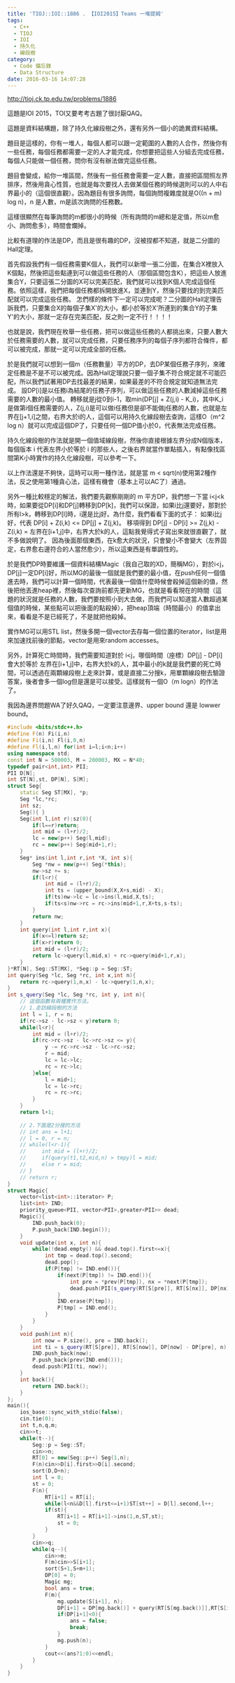 ```yaml
---
title: 'TIOJ::IOI::1886 . 【IOI2015】Teams 一堆提姆'
tags:
  - C++
  - TIOJ
  - IOI
  - 持久化
  - 線段樹
category:
  - Code 備忘錄
  - Data Structure
date: 2016-03-16 14:07:28
---
```



http://tioj.ck.tp.edu.tw/problems/1886

這題是IOI 2015，TOI又要考考古題了很討厭QAQ。

這題是資料結構題，除了持久化線段樹之外，還有另外一個小的詭異資料結構。

<!--more-->

題目是這樣的，你有一堆人，每個人都可以跟一定範圍的人數的人合作，然後你有一些任務，每個任務都需要一定的人才能完成，你想要把這些人分組去完成任務，每個人只能做一個任務，問你有沒有辦法做完這些任務。

題目會變成，給你一堆區間，然後有一些任務會需要一定人數，直接把區間照左界排序，然後用貪心性質，也就是每次要找人去做某個任務的時候選則可以的人中右界最小的（這個很直觀）。因為題目有很多詢問，每個詢問複雜度就是O((n + m) log n)，n 是人數，m是該次詢問的任務數。

這樣很顯然在每筆詢問的m都很小的時候（所有詢問的m總和是定值，所以m愈小、詢問愈多），時間會爛掉。

比較有道理的作法是DP，而且是很有趣的DP，沒被捏都不知道，就是二分圖的Hall定理。

首先假設我們有一個任務需要K個人，我們可以新增一張二分圖，在集合X裡放入K個點，然後把這些點連到可以做這些任務的人（那個區間包含K），把這些人放進集合Y，只要這張二分圖的X可以完美匹配，我們就可以找到K個人完成這個任務。依照這樣，我們把每個任務都拆開放進X，並連到Y，然後只要找的到完美匹配就可以完成這些任務。
怎們樣的條件下一定可以完成呢？二分圖的Hall定理告訴我們，只要集合X的每個子集X'的大小，都小於等於X'所連到的集合Y的子集Y'的大小，那就一定存在完美匹配，反之則一定不行！！！！

也就是說，我們現在枚舉一些任務，把可以做這些任務的人都挑出來，只要人數大於任務需要的人數，就可以完成任務，只要任務序列的每個子序列都符合條件，都可以被完成，那就一定可以完成全部的任務。

於是我們就可以想到一個m（任務數量）平方的DP，去DP某個任務子序列，來確定任務是不是不可以被完成。因為Hall定理說只要一個子集不符合規定就不可能匹配，所以我們試著用DP去找最差的結果，如果最差的不符合規定就知道無法完成。
設DP[i]是以任務i為結尾的任務子序列，可以做這些任務的人數減掉這些任務需要的人數的最小值。
轉移就是j從0到i-1，取min(DP[j] + Z(j,i) - K_i)，其中K_i是做第i個任務需要的人，Z(j,i)是可以做i任務但是卻不能做j任務的人數，也就是左界在[j+1,i]之間，右界大於i的人，這個可以用持久化線段樹去查詢，這樣O（m^2 log n）就可以完成這個DP了，只要任何一個DP值小於0，代表無法完成任務。

持久化線段樹的作法就是開一個值域線段樹，然後你直接根據左界分成N個版本，每個版本 i 代表左界小於等於 i 的那些人，之後右界就當作單點插入，有點像找區間第K小時實作的持久化線段樹，可以參考一下。

以上作法還是不夠快，這時可以用一種作法，就是當 m < sqrt(n)使用第2種作法，反之使用第1種貪心法，這樣有機會（基本上可以AC了）通過。

另外一種比較穩定的解法，我們要先觀察剛剛的 m 平方DP，我們想一下當 i<j<k 時，如果要從DP[i]和DP[j]轉移到DP[k]，我們可以保證，如果i比j還要好，那對於所有l>k，轉移到DP[l]時，i還是比j好。為什麼，我們看看下面的式子：
如果i比j好，代表 DP[i] + Z(i,k) <= DP[j] + Z(j,k)。
移項得到 DP[j] - DP[i] >= Z(j,k) - Z(i,k) = 左界在[i+1,j]中，右界大於k的人，這點我覺得式子寫出來就很直觀了，就不多做說明了。
因為後面那個東西，在k愈大的狀況，只會變小不會變大（左界固定，右界愈右邊符合的人當然愈少），所以這東西是有單調性的。

於是我們DP時要維護一個資料結構Magic（我自己取的XD，簡稱MG），對於i<j，DP[j]一定DP[i]好，所以MG的最後一個就是我們要的最小值，在push任何一個值進去時，我們可以計算一個時間，代表最後一個值什麼時候會殺掉這個新的值，然後把他丟進heap裡，然後每次查詢前都先更新MG，也就是看看現在的時間（這題的狀況就是任務的人數，我們要按照小到大去做，而我們可以知道當人數超過某個值的時候，某些點可以把後面的點殺掉），把heap頂端（時間最小）的值拿出來，看看是不是已經死了，不是就把他殺掉。

實作MG可以用STL list，然後多開一個vector去存每一個位置的iterator，list是用來加速找前後的節點，vector是用來random accesses。

另外，計算死亡時間時，我們需要知道對於 i<j，哪個時間（座標）DP[j] - DP[i] 會大於等於 左界在[i+1,j]中，右界大於k的人，其中最小的k就是我們要的死亡時間，可以透過在兩顆線段樹上走來計算，或是直接二分搜k，用單顆線段樹去驗證答案，後者會多一個log但是還是可以接受。這樣就有一個O（m logn）的作法了。

我因為邊界問題WA了好久QAQ，一定要注意邊界、upper bound 還是 lowwer bound。


``` c++
#include <bits/stdc++.h>
#define F(n) Fi(i,n)
#define Fi(i,n) Fl(i,0,n)
#define Fl(i,l,n) for(int i=l;i<n;i++)
using namespace std;
const int N = 500003, M = 200003, MX = N*40;
typedef pair<int,int> PII;
PII D[N];
int ST[N],st, DP[N], S[M];
struct Seg{
    static Seg ST[MX], *p;
    Seg *lc,*rc;
    int sz;
    Seg(){ }
    Seg(int l,int r):sz(0){
        if(l==r)return;
        int mid = (l+r)/2;
        lc = new(p++) Seg(l,mid);
        rc = new(p++) Seg(mid+1,r);
    }
    Seg* ins(int l,int r,int *X, int s){
        Seg *nw = new(p++) Seg(*this);
        nw->sz += s;
        if(l<r){
            int mid = (l+r)/2;
            int ts = (upper_bound(X,X+s,mid) - X);
            if(ts)nw->lc = lc->ins(l,mid,X,ts);
            if(ts<s)nw->rc = rc->ins(mid+1,r,X+ts,s-ts);
        }
        return nw;
    }
    int query(int l,int r,int x){
        if(x<=l)return sz;
        if(x>r)return 0;
        int mid = (l+r)/2;
        return lc->query(l,mid,x) + rc->query(mid+1,r,x);
    }
}*RT[N], Seg::ST[MX], *Seg::p = Seg::ST;
int query(Seg *lc, Seg *rc, int x,int n){
    return rc->query(1,n,x) - lc->query(1,n,x);
}
int s_query(Seg *lc, Seg *rc, int y, int n){
    // 這個函數有兩種實作方法。
    // 1.走訪線段樹的方法
    int l = 1, r = n;
    if(rc->sz - lc->sz < y)return 0;
    while(l<r){
        int mid = (l+r)/2;
        if(rc->rc->sz - lc->rc->sz <= y){
            y -= rc->rc->sz - lc->rc->sz;
            r = mid;
            lc = lc->lc;
            rc = rc->lc;
        }else{
            l = mid+1;
            lc = lc->rc;
            rc = rc->rc;
        }
    }
    return l+1;
    
    // 2.下面是2分搜的方法
    // int ans = l+1;
    // l = 0, r = n;
    // while(l<r-1){
    //     int mid = (l+r)/2;
    //     if(query(t1,t2,mid,n) > tmpy)l = mid;
    //     else r = mid;
    // }
    // return r;
}
struct Magic{
    vector<list<int>::iterator> P;
    list<int> IND;
    priority_queue<PII, vector<PII>,greater<PII>> dead;
    Magic(){
        IND.push_back(0);
        P.push_back(IND.begin());
    }
    void update(int x, int n){
        while(!dead.empty() && dead.top().first<=x){
            int tmp = dead.top().second;
            dead.pop();
            if(P[tmp] != IND.end()){
                if(next(P[tmp]) != IND.end()){
                    int pre = *prev(P[tmp]), nx = *next(P[tmp]);
                    dead.push(PII(s_query(RT[S[pre]], RT[S[nx]], DP[nx] - DP[pre], n), nx));
                }
                IND.erase(P[tmp]);
                P[tmp] = IND.end();
            }
        }
    }
    void push(int n){
        int now = P.size(), pre = IND.back();
        int ti = s_query(RT[S[pre]], RT[S[now]], DP[now] - DP[pre], n);
        IND.push_back(now);
        P.push_back(prev(IND.end()));
        dead.push(PII(ti, now));
    }
    int back(){
        return IND.back();
    }
};
main(){
    ios_base::sync_with_stdio(false);
    cin.tie(0);
    int t,n,q,m;
    cin>>t;
    while(t--){
        Seg::p = Seg::ST;
        cin>>n;
        RT[0] = new(Seg::p++) Seg(1,n);
        F(n)cin>>D[i].first>>D[i].second;
        sort(D,D+n);
        int l = 0;
        st = 0;
        F(n){
            RT[i+1] = RT[i];
            while(l<n&&D[l].first<=i+1)ST[st++] = D[l].second,l++;
            if(st){
                RT[i+1] = RT[i+1]->ins(1,n,ST,st);
                st = 0;
            }
        }
        cin>>q;
        while(q--){
            cin>>m;
            F(m)cin>>S[i+1];
            sort(S+1,S+m+1);
            DP[0] = 0;
            Magic mg;
            bool ans = true;
            F(m){
                mg.update(S[i+1], n);
                DP[i+1] = DP[mg.back()] + query(RT[S[mg.back()]],RT[S[i+1]],S[i+1], n) - S[i+1];
                if(DP[i+1]<0){
                    ans = false;
                    break;
                }
                mg.push(n);
            }
            cout<<(ans?1:0)<<endl;
        }
    }
}
```